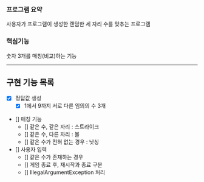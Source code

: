 ### 프로그램 요약
사용자가 프로그램이 생성한 랜덤한 세 자리 수를 맞추는 프로그램

### 핵심기능
숫자 3개를 매칭(비교)하는 기능

---
## 구현 기능 목록
- [x] 정답값 생성
  - [x] 1에서 9까지 서로 다른 임의의 수 3개
- [] 매칭 기능
  - [] 같은 수, 같은 자리 : 스트라이크
  - [] 같은 수, 다른 자리 : 볼
  - [] 같은 수가 전혀 없는 경우 : 낫싱
- [] 사용자 입력
  - [] 같은 수가 존재하는 경우
  - [] 게임 종료 후, 재시작과 종료 구분
  - [] IllegalArgumentException 처리